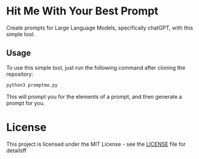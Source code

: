 # Hit Me With Your Best Prompt
Create prompts for Large Language Models, specifically chatGPT, with this simple tool.

## Usage

To use this simple tool, just run the following command after cloning the repository:

```bash
python3 promptme.py
```

This will prompt you for the elements of a prompt, and then generate a prompt for you.

# License

This project is licensed under the MIT License - see the [LICENSE](LICENSE) file for detailsff